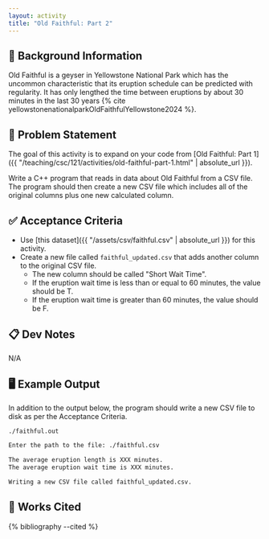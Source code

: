 ```yaml
---
layout: activity
title: "Old Faithful: Part 2"
---
```


## 🔖 Background Information

Old Faithful is a geyser in Yellowstone National Park which has the uncommon characteristic that its eruption schedule can be predicted with regularity. It has only lengthed the time between eruptions by about 30 minutes in the last 30 years {% cite yellowstonenationalparkOldFaithfulYellowstone2024 %}.

## 🎯 Problem Statement

The goal of this activity is to expand on your code from [Old Faithful: Part 1]({{ "/teaching/csc/121/activities/old-faithful-part-1.html" | absolute_url }}).

Write a C++ program that reads in data about Old Faithful from a CSV file. The program should then create a new CSV file which includes all of the original columns plus one new calculated column.

## ✅ Acceptance Criteria

* Use [this dataset]({{ "/assets/csv/faithful.csv" | absolute_url }}) for this activity.
* Create a new file called `faithful_updated.csv` that adds another column to the original CSV file.
  * The new column should be called "Short Wait Time".
  * If the eruption wait time is less than or equal to 60 minutes, the value should be T.
  * If the eruption wait time is greater than 60 minutes, the value should be F.

## 📋 Dev Notes

N/A

## 🖥️ Example Output

In addition to the output below, the program should write a new CSV file to disk as per the Acceptance Criteria.

```bash
./faithful.out

Enter the path to the file: ./faithful.csv

The average eruption length is XXX minutes.
The average eruption wait time is XXX minutes.

Writing a new CSV file called faithful_updated.csv.
```

## 📘 Works Cited

{% bibliography --cited %}
